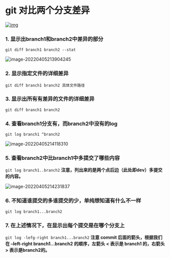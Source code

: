 # git 对比两个分支差异

[![img](https://s2.loli.net/2022/04/05/7FwDALbPqi8pym3.jpg)](https://www.jianshu.com/u/db9978035875)



### 1. 显示出branch1和branch2中差异的部分

```
git diff branch1 branch2 --stat
```

![image-20220405213904245](https://s2.loli.net/2022/04/05/hszyXSKR6qdLOmP.png)

### 2. 显示指定文件的详细差异

```
git diff branch1 branch2 具体文件路径
```

### 3. 显示出所有有差异的文件的详细差异

```
git diff branch1 branch2
```

### 4. 查看branch1分支有，而branch2中没有的log

```
git log branch1 ^branch2
```

![image-20220405214118310](https://s2.loli.net/2022/04/05/pvw1P9edj87Ezyr.png)

### 5. 查看branch2中比branch1中多提交了哪些内容

`git log branch1..branch2`
**注意，列出来的是两个点后边（此处即dev）多提交的内容。**

![image-20220405214231837](https://s2.loli.net/2022/04/05/Arf8OasXzVHhejR.png)

### 6. 不知道谁提交的多谁提交的少，单纯想知道有什么不一样

```
git log branch1...branch2
```

### 7. 在上述情况下，在显示出每个提交是在哪个分支上

`git log -lefg-right branch1...branch2`
**注意 commit 后面的箭头，根据我们在 –left-right branch1…branch2 的顺序，左箭头 < 表示是 branch1 的，右箭头 > 表示是branch2的。**